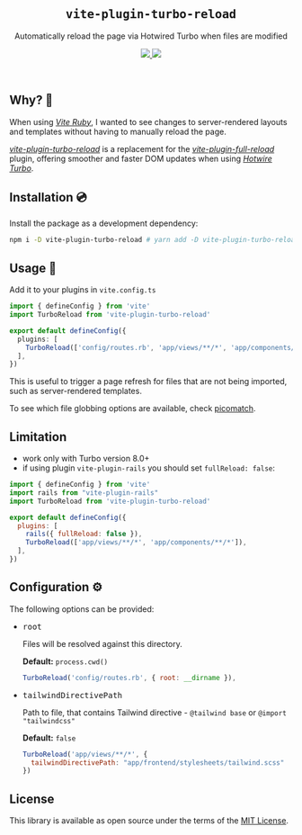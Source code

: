 <h2 align='center'><samp>vite-plugin-turbo-reload</samp></h2>

<p align='center'>Automatically reload the page via Hotwired Turbo when files are modified</p>

<p align='center'>
  <a href='https://www.npmjs.com/package/vite-plugin-turbo-reload'>
    <img src='https://img.shields.io/npm/v/vite-plugin-turbo-reload?color=222&style=flat-square'>
  </a>
  <a href='https://github.com/ElMassimo/vite-plugin-turbo-reload/blob/main/LICENSE.txt'>
    <img src='https://img.shields.io/badge/license-MIT-blue.svg'>
  </a>
</p>

<br>

[vite-plugin-turbo-reload]: https://github.com/ermolaev/vite-plugin-turbo-reload
[vite-plugin-full-reload]: https://github.com/ElMassimo/vite-plugin-full-reload
[vite-plugin-live-reload]: https://github.com/arnoson/vite-plugin-live-reload
[Vite Ruby]: https://github.com/ElMassimo/vite_ruby
[picomatch]: https://github.com/micromatch/picomatch#globbing-features
[Hotwire Turbo]: https://turbo.hotwired.dev/

## Why? 🤔

When using _[Vite Ruby]_, I wanted to see changes to server-rendered layouts and templates without having to manually reload the page.

_[vite-plugin-turbo-reload]_ is a replacement for the _[vite-plugin-full-reload]_ plugin, offering smoother and faster DOM updates when using _[Hotwire Turbo]_.

## Installation 💿

Install the package as a development dependency:

```bash
npm i -D vite-plugin-turbo-reload # yarn add -D vite-plugin-turbo-reload
```

## Usage 🚀

Add it to your plugins in `vite.config.ts`

```ts
import { defineConfig } from 'vite'
import TurboReload from 'vite-plugin-turbo-reload'

export default defineConfig({
  plugins: [
    TurboReload(['config/routes.rb', 'app/views/**/*', 'app/components/**/*'])
  ],
})
```

This is useful to trigger a page refresh for files that are not being imported, such as server-rendered templates.

To see which file globbing options are available, check [picomatch].

## Limitation
- work only with Turbo version 8.0+
- if using plugin `vite-plugin-rails` you should set `fullReload: false`:
```js
import { defineConfig } from 'vite'
import rails from "vite-plugin-rails"
import TurboReload from 'vite-plugin-turbo-reload'

export default defineConfig({
  plugins: [
    rails({ fullReload: false }),
    TurboReload(['app/views/**/*', 'app/components/**/*']),
  ],
})
```

## Configuration ⚙️

The following options can be provided:

- <kbd>root</kbd>
  
  Files will be resolved against this directory.

  __Default:__ `process.cwd()`

  ``` js
  TurboReload('config/routes.rb', { root: __dirname }),
  ``` 

- <kbd>tailwindDirectivePath</kbd>

  Path to file, that contains Tailwind directive - `@tailwind base` or `@import "tailwindcss"`

  __Default:__ `false`

  ```js
  TurboReload('app/views/**/*', {
    tailwindDirectivePath: "app/frontend/stylesheets/tailwind.scss"
  })
  ```

## License

This library is available as open source under the terms of the [MIT License](https://opensource.org/licenses/MIT).
